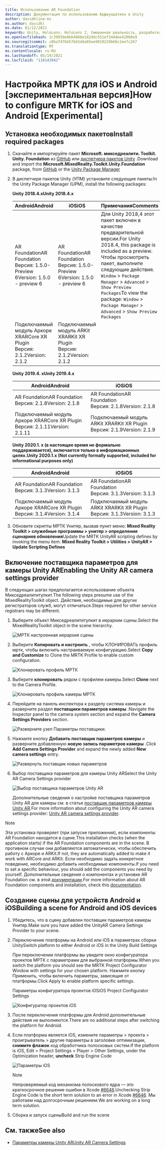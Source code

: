```yaml
---
title: Использование AR Foundation
description: Документация по использованию Арфаундатион в Unity
author: davidkline-ms
ms.author: davidkl
ms.date: 01/12/2021
keywords: Unity, HoloLens, HoloLens 2, Смешанная реальность, разработка, МРТК, AR Core, AR Kit
ms.openlocfilehash: 1c39950e8b64968e182ddc551ef344dee42060e9
ms.sourcegitcommit: c0ba7d7bb57bb5dda65ee9019229b68c2ee7c267
ms.translationtype: MT
ms.contentlocale: ru-RU
ms.lasthandoff: 05/19/2021
ms.locfileid: "110143942"
---
```

# <a name="how-to-configure-mrtk-for-ios-and-android-experimental"></a><span data-ttu-id="376bb-104">Настройка МРТК для iOS и Android [экспериментальная версия]</span><span class="sxs-lookup"><span data-stu-id="376bb-104">How to configure MRTK for iOS and Android [Experimental]</span></span>

## <a name="install-required-packages"></a><span data-ttu-id="376bb-105">Установка необходимых пакетов</span><span class="sxs-lookup"><span data-stu-id="376bb-105">Install required packages</span></span>

1. <span data-ttu-id="376bb-106">Скачайте и импортируйте пакет **Microsoft. микседреалити. Toolkit. Unity. Foundation** из [GitHub](https://github.com/microsoft/MixedRealityToolkit-Unity/releases/tag/v2.3.0) или [диспетчера пакетов Unity](../configuration/usingupm.md) .</span><span class="sxs-lookup"><span data-stu-id="376bb-106">Download and import the **Microsoft.MixedReality.Toolkit.Unity.Foundation** package, from [GitHub](https://github.com/microsoft/MixedRealityToolkit-Unity/releases/tag/v2.3.0) or the [Unity Package Manager](../configuration/usingupm.md)</span></span>

1. <span data-ttu-id="376bb-107">В диспетчере пакетов Unity (УПМ) установите следующие пакеты:</span><span class="sxs-lookup"><span data-stu-id="376bb-107">In the Unity Package Manager (UPM), install the following packages:</span></span>

    <span data-ttu-id="376bb-108">**Unity 2018.4.x**</span><span class="sxs-lookup"><span data-stu-id="376bb-108">**Unity 2018.4.x**</span></span>

    | <span data-ttu-id="376bb-109">**Android**</span><span class="sxs-lookup"><span data-stu-id="376bb-109">**Android**</span></span> | <span data-ttu-id="376bb-110">**iOS**</span><span class="sxs-lookup"><span data-stu-id="376bb-110">**iOS**</span></span> | <span data-ttu-id="376bb-111">Примечания</span><span class="sxs-lookup"><span data-stu-id="376bb-111">Comments</span></span> |
    | --- | --- | --- |
    | <span data-ttu-id="376bb-112">AR Foundation</span><span class="sxs-lookup"><span data-stu-id="376bb-112">AR Foundation</span></span>  <br/> <span data-ttu-id="376bb-113">Версия: 1.5.0-Preview 6</span><span class="sxs-lookup"><span data-stu-id="376bb-113">Version: 1.5.0 - preview 6</span></span> | <span data-ttu-id="376bb-114">AR Foundation</span><span class="sxs-lookup"><span data-stu-id="376bb-114">AR Foundation</span></span>  <br/> <span data-ttu-id="376bb-115">Версия: 1.5.0-Preview 6</span><span class="sxs-lookup"><span data-stu-id="376bb-115">Version: 1.5.0 - preview 6</span></span> | <span data-ttu-id="376bb-116">Для Unity 2018,4 этот пакет включен в качестве предварительной версии.</span><span class="sxs-lookup"><span data-stu-id="376bb-116">For Unity 2018.4, this package is included as a preview.</span></span> <span data-ttu-id="376bb-117">Чтобы просмотреть пакет, выполните следующие действия. `Window` > `Package Manager` > `Advanced` > `Show Preview Packages`</span><span class="sxs-lookup"><span data-stu-id="376bb-117">To view the package: `Window` > `Package Manager` > `Advanced` > `Show Preview Packages`</span></span> |
    | <span data-ttu-id="376bb-118">Подключаемый модуль Аркоре XR</span><span class="sxs-lookup"><span data-stu-id="376bb-118">ARCore XR Plugin</span></span> <br/> <span data-ttu-id="376bb-119">Версия: 2.1.2</span><span class="sxs-lookup"><span data-stu-id="376bb-119">Version: 2.1.2</span></span> | <span data-ttu-id="376bb-120">Подключаемый модуль ARKit XR</span><span class="sxs-lookup"><span data-stu-id="376bb-120">ARKit XR Plugin</span></span> <br/> <span data-ttu-id="376bb-121">Версия: 2.1.2</span><span class="sxs-lookup"><span data-stu-id="376bb-121">Version: 2.1.2</span></span> | |

    <span data-ttu-id="376bb-122">**Unity 2019.4. x**</span><span class="sxs-lookup"><span data-stu-id="376bb-122">**Unity 2019.4.x**</span></span>

    | <span data-ttu-id="376bb-123">**Android**</span><span class="sxs-lookup"><span data-stu-id="376bb-123">**Android**</span></span> | <span data-ttu-id="376bb-124">**iOS**</span><span class="sxs-lookup"><span data-stu-id="376bb-124">**iOS**</span></span> |
    | --- | --- |
    | <span data-ttu-id="376bb-125">AR Foundation</span><span class="sxs-lookup"><span data-stu-id="376bb-125">AR Foundation</span></span>  <br/> <span data-ttu-id="376bb-126">Версия: 2.1.8</span><span class="sxs-lookup"><span data-stu-id="376bb-126">Version: 2.1.8</span></span> |  <span data-ttu-id="376bb-127">AR Foundation</span><span class="sxs-lookup"><span data-stu-id="376bb-127">AR Foundation</span></span>  <br/> <span data-ttu-id="376bb-128">Версия: 2.1.8</span><span class="sxs-lookup"><span data-stu-id="376bb-128">Version: 2.1.8</span></span> |
    | <span data-ttu-id="376bb-129">Подключаемый модуль Аркоре XR</span><span class="sxs-lookup"><span data-stu-id="376bb-129">ARCore XR Plugin</span></span> <br/> <span data-ttu-id="376bb-130">Версия: 2.1.11</span><span class="sxs-lookup"><span data-stu-id="376bb-130">Version: 2.1.11</span></span> | <span data-ttu-id="376bb-131">Подключаемый модуль ARKit XR</span><span class="sxs-lookup"><span data-stu-id="376bb-131">ARKit XR Plugin</span></span> <br/> <span data-ttu-id="376bb-132">Версия: 2.1.9</span><span class="sxs-lookup"><span data-stu-id="376bb-132">Version: 2.1.9</span></span> |

    <span data-ttu-id="376bb-133">**Unity 2020.1. x (в настоящее время не формально поддерживается), включается только в информационных целях.**</span><span class="sxs-lookup"><span data-stu-id="376bb-133">**Unity 2020.1.x (Not currently formally supported, included for informational purposes only)**</span></span>

    | <span data-ttu-id="376bb-134">**Android**</span><span class="sxs-lookup"><span data-stu-id="376bb-134">**Android**</span></span> | <span data-ttu-id="376bb-135">**iOS**</span><span class="sxs-lookup"><span data-stu-id="376bb-135">**iOS**</span></span> |
    | --- | --- |
    | <span data-ttu-id="376bb-136">AR Foundation</span><span class="sxs-lookup"><span data-stu-id="376bb-136">AR Foundation</span></span>  <br/> <span data-ttu-id="376bb-137">Версия: 3.1.3</span><span class="sxs-lookup"><span data-stu-id="376bb-137">Version: 3.1.3</span></span> |  <span data-ttu-id="376bb-138">AR Foundation</span><span class="sxs-lookup"><span data-stu-id="376bb-138">AR Foundation</span></span>  <br/> <span data-ttu-id="376bb-139">Версия: 3.1.3</span><span class="sxs-lookup"><span data-stu-id="376bb-139">Version: 3.1.3</span></span> |
    | <span data-ttu-id="376bb-140">Подключаемый модуль Аркоре XR</span><span class="sxs-lookup"><span data-stu-id="376bb-140">ARCore XR Plugin</span></span> <br/> <span data-ttu-id="376bb-141">Версия: 3.1.4</span><span class="sxs-lookup"><span data-stu-id="376bb-141">Version: 3.1.4</span></span> | <span data-ttu-id="376bb-142">Подключаемый модуль ARKit XR</span><span class="sxs-lookup"><span data-stu-id="376bb-142">ARKit XR Plugin</span></span> <br/> <span data-ttu-id="376bb-143">Версия: 3.1.3</span><span class="sxs-lookup"><span data-stu-id="376bb-143">Version: 3.1.3</span></span> |

1. <span data-ttu-id="376bb-144">Обновите скрипты МРТК Унитяр, вызвав пункт меню: **Mixed Reality Toolkit > служебные программы > унитяр > определения сценариев обновления**</span><span class="sxs-lookup"><span data-stu-id="376bb-144">Update the MRTK UnityAR scripting defines by invoking the menu item: **Mixed Reality Toolkit > Utilities > UnityAR > Update Scripting Defines**</span></span>

## <a name="enabling-the-unity-ar-camera-settings-provider"></a><span data-ttu-id="376bb-145">Включение поставщика параметров для камеры Unity AR</span><span class="sxs-lookup"><span data-stu-id="376bb-145">Enabling the Unity AR camera settings provider</span></span>

<span data-ttu-id="376bb-146">В следующих шагах предполагается использование объекта Микседреалититулкит.</span><span class="sxs-lookup"><span data-stu-id="376bb-146">The following steps presume use of the MixedRealityToolkit object.</span></span> <span data-ttu-id="376bb-147">Действия, необходимые для других регистраторов служб, могут отличаться.</span><span class="sxs-lookup"><span data-stu-id="376bb-147">Steps required for other service registrars may be different.</span></span>

1. <span data-ttu-id="376bb-148">Выберите объект Микседреалититулкит в иерархии сцены.</span><span class="sxs-lookup"><span data-stu-id="376bb-148">Select the MixedRealityToolkit object in the scene hierarchy.</span></span>

    ![МРТК настроенная иерархия сцены](../features/images/MRTK_ConfiguredHierarchy.png)

1. <span data-ttu-id="376bb-150">Выберите **Копировать и настроить** , чтобы КЛОНИРОВАТЬ профиль мртк, чтобы включить настраиваемую конфигурацию.</span><span class="sxs-lookup"><span data-stu-id="376bb-150">Select **Copy and Customize** to Clone the MRTK Profile to enable custom configuration.</span></span>

    ![Клонировать профиль МРТК](../features/images/camera-system/CloneProfileARFoundation.png)

1. <span data-ttu-id="376bb-152">Выберите **клонировать** рядом с профилем камеры.</span><span class="sxs-lookup"><span data-stu-id="376bb-152">Select **Clone** next to the Camera Profile.</span></span>

    ![Клонировать профиль камеры МРТК](../features/images/camera-system/CloneCameraProfileARFoundation.png)

1. <span data-ttu-id="376bb-154">Перейдите на панель инспектора к разделу система камеры и разверните раздел **поставщики параметров камеры** .</span><span class="sxs-lookup"><span data-stu-id="376bb-154">Navigate the Inspector panel to the camera system section and expand the **Camera Settings Providers** section.</span></span>

    ![Разверните узел Параметры поставщики.](../features/images/camera-system/ExpandProviders.png)

1. <span data-ttu-id="376bb-156">Нажмите кнопку **Добавить поставщик параметров камеры** и разверните добавленную **новую запись параметров камеры** .</span><span class="sxs-lookup"><span data-stu-id="376bb-156">Click **Add Camera Settings Provider** and expand the newly added **New camera settings** entry.</span></span>

    ![Развернуть поставщик новых параметров](../features/images/camera-system/ExpandNewProvider.png)

1. <span data-ttu-id="376bb-158">Выбор поставщика параметров для камеры Unity AR</span><span class="sxs-lookup"><span data-stu-id="376bb-158">Select the Unity AR Camera Settings provider</span></span>

    ![Выбор поставщика параметров Unity AR](../features/images/camera-system/SelectUnityArSettings.png)

    <span data-ttu-id="376bb-160">Дополнительные сведения о настройке поставщика параметров Unity AR для камеры см. в статье [поставщик параметров камеры Unity AR](../features/camera-system/unity-ar-camera-settings.md).</span><span class="sxs-lookup"><span data-stu-id="376bb-160">For more information about configuring the Unity AR camera settings provider: [Unity AR camera settings provider](../features/camera-system/unity-ar-camera-settings.md).</span></span>

> [!NOTE]
> <span data-ttu-id="376bb-161">Эта установка проверяет (при запуске приложения), если компоненты AR Foundation находятся в сцене.</span><span class="sxs-lookup"><span data-stu-id="376bb-161">This installation checks (when the application starts) if the AR Foundation components are in the scene.</span></span> <span data-ttu-id="376bb-162">В противном случае они добавляются автоматически, чтобы обеспечить работу с Аркоре и ARKit.</span><span class="sxs-lookup"><span data-stu-id="376bb-162">If not, they are automatically added to make it work with ARCore and ARKit.</span></span>
> <span data-ttu-id="376bb-163">Если необходимо задать конкретное поведение, необходимо добавить необходимые компоненты.</span><span class="sxs-lookup"><span data-stu-id="376bb-163">If you need to set a specific behaviour, you should add the components you need by yourself.</span></span>
> <span data-ttu-id="376bb-164">Дополнительные сведения о компонентах и установке AR Foundation см. в этой [документации](https://docs.unity3d.com/Packages/com.unity.xr.arfoundation@2.2/manual/index.html#samples).</span><span class="sxs-lookup"><span data-stu-id="376bb-164">For more information about AR Foundation components and installation, check this [documentation](https://docs.unity3d.com/Packages/com.unity.xr.arfoundation@2.2/manual/index.html#samples).</span></span>

## <a name="building-a-scene-for-android-and-ios-devices"></a><span data-ttu-id="376bb-165">Создание сцены для устройств Android и iOS</span><span class="sxs-lookup"><span data-stu-id="376bb-165">Building a scene for Android and iOS devices</span></span>

1. <span data-ttu-id="376bb-166">Убедитесь, что в сцену добавлен поставщик параметров камеры Унитяр.</span><span class="sxs-lookup"><span data-stu-id="376bb-166">Make sure you have added the UnityAR Camera Settings Provider to your scene.</span></span>

1. <span data-ttu-id="376bb-167">Переключение платформы на Android или iOS в параметрах сборки Unity</span><span class="sxs-lookup"><span data-stu-id="376bb-167">Switch platform to either Android or iOS in the Unity Build Settings</span></span>

    <span data-ttu-id="376bb-168">При переключении платформы вы увидите окно конфигуратора проектов МРТК с параметрами для выбранной платформы.</span><span class="sxs-lookup"><span data-stu-id="376bb-168">When you switch the platform you should see the MRTK Project Configurator Window with settings for your chosen platform.</span></span>  <span data-ttu-id="376bb-169">Нажмите кнопку Применить, чтобы включить параметры, зависящие от платформы.</span><span class="sxs-lookup"><span data-stu-id="376bb-169">Click Apply to enable platform specific settings.</span></span>

    <span data-ttu-id="376bb-170">Параметры конфигуратора проектов iOS</span><span class="sxs-lookup"><span data-stu-id="376bb-170">iOS Project Configurator Settings</span></span>

    ![Конфигуратор проектов iOS](../features/images/camera-system/MRTKProjectConfigurator.png)

1. <span data-ttu-id="376bb-172">После переключения платформы для Android дополнительные действия не выполняются.</span><span class="sxs-lookup"><span data-stu-id="376bb-172">There are no additional steps after switching the platform for Android.</span></span>

1. <span data-ttu-id="376bb-173">Если платформа является iOS, измените параметры > проекта > проигрыватель > другие параметры в заголовке оптимизации, **снимите флажок** код обработчика полосковых систем.</span><span class="sxs-lookup"><span data-stu-id="376bb-173">If the platform is iOS, Edit > Project Settings > Player > Other Settings, under the Optimization header, **uncheck** Strip Engine Code</span></span>

    ![Параметры iOS](../features/images/camera-system/UncheckStripEngineCodeiOS.png)

    > [!NOTE]
    > <span data-ttu-id="376bb-175">Непроверяемый код механизма полоскового ядра — это краткосрочное решение ошибки в Xcode [#6646](https://github.com/microsoft/MixedRealityToolkit-Unity/issues/6646).</span><span class="sxs-lookup"><span data-stu-id="376bb-175">Unchecking Strip Engine Code is the short term solution to an error in Xcode [#6646](https://github.com/microsoft/MixedRealityToolkit-Unity/issues/6646).</span></span>  <span data-ttu-id="376bb-176">Мы работаем над долгосрочным решением.</span><span class="sxs-lookup"><span data-stu-id="376bb-176">We are working on a long term solution.</span></span>

1. <span data-ttu-id="376bb-177">Сборка и запуск сцены</span><span class="sxs-lookup"><span data-stu-id="376bb-177">Build and run the scene</span></span>

## <a name="see-also"></a><span data-ttu-id="376bb-178">См. также</span><span class="sxs-lookup"><span data-stu-id="376bb-178">See also</span></span>

- [<span data-ttu-id="376bb-179">Параметры камеры Unity AR</span><span class="sxs-lookup"><span data-stu-id="376bb-179">Unity AR Camera Settings</span></span>](../features/camera-system/unity-ar-camera-settings.md)
